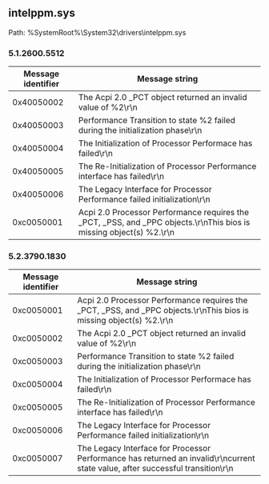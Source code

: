 ## intelppm.sys

Path: %SystemRoot%\System32\drivers\intelppm.sys

### 5.1.2600.5512

Message identifier | Message string
--- | ---
0x40050002 | The Acpi 2.0 _PCT object returned an invalid value of %2\r\n
0x40050003 | Performance Transition to state %2 failed during the initialization phase\r\n
0x40050004 | The Initialization of Processor Performace has failed\r\n
0x40050005 | The Re-Initialization of Processor Performance interface has failed\r\n
0x40050006 | The Legacy Interface for Processor Performance failed initialization\r\n
0xc0050001 | Acpi 2.0 Processor Performance requires the _PCT, _PSS, and _PPC objects.\r\nThis bios is missing object(s) %2.\r\n

### 5.2.3790.1830

Message identifier | Message string
--- | ---
0xc0050001 | Acpi 2.0 Processor Performance requires the _PCT, _PSS, and _PPC objects.\r\nThis bios is missing object(s) %2.\r\n
0xc0050002 | The Acpi 2.0 _PCT object returned an invalid value of %2\r\n
0xc0050003 | Performance Transition to state %2 failed during the initialization phase\r\n
0xc0050004 | The Initialization of Processor Performace has failed\r\n
0xc0050005 | The Re-Initialization of Processor Performance interface has failed\r\n
0xc0050006 | The Legacy Interface for Processor Performance failed initialization\r\n
0xc0050007 | The Legacy Interface for Processor Performance has returned an invalid\r\ncurrent state value, after successful transition\r\n
